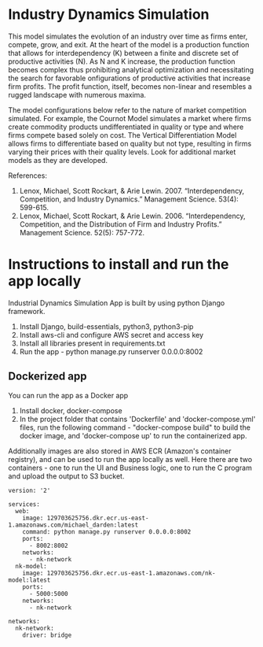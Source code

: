 # Industry Dynamics Simulation

This model simulates the evolution of an industry over time as firms enter, compete, grow, and exit. At the heart of the model is a production function that allows for interdependency (K) between a finite and discrete set of productive activities (N). As N and K increase, the production function becomes complex thus prohibiting analytical optimization and necessitating the search for favorable onfigurations of productive activities that increase firm profits. The profit function, itself, becomes non-linear and resembles a rugged landscape with numerous maxima.

The model configurations below refer to the nature of market competition simulated. For example, the Cournot Model simulates a market where firms create commodity products undifferentiated in quality or type and where firms compete based solely on cost. The Vertical Differentiation Model allows firms to differentiate based on quality but not type, resulting in firms varying their prices with their quality levels. Look for additional market models as they are developed.

References:
1. Lenox, Michael, Scott Rockart, & Arie Lewin. 2007. “Interdependency, Competition, and Industry Dynamics.” Management Science. 53(4): 599-615.
2. Lenox, Michael, Scott Rockart, & Arie Lewin. 2006. “Interdependency, Competition, and the Distribution of Firm and Industry Profits.” Management Science. 52(5): 757-772.


# Instructions to install and run the app locally 

Industrial Dynamics Simulation App is built by using python Django framework. 

1. Install Django, build-essentials, python3, python3-pip
2. Install aws-cli and configure AWS secret and access key 
3. Install all libraries present in requirements.txt 
4. Run the app - python manage.py runserver 0.0.0.0:8002 


## Dockerized app
You can run the app as a Docker app 

1. Install docker, docker-compose
2. In the project folder that contains 'Dockerfile' and 'docker-compose.yml' files, run the following command - "docker-compose build" to build the docker image, and 'docker-compose up' to run the containerized app. 

Additionally images are also stored in AWS ECR (Amazon's container registry), and can be used to run the app locally as well. 
Here there are two containers - one to run the UI and Business logic, one to run the C program and upload the output to S3 bucket. 

```
version: '2'

services:
  web:
    image: 129703625756.dkr.ecr.us-east-1.amazonaws.com/michael_darden:latest
    command: python manage.py runserver 0.0.0.0:8002
    ports:
      - 8002:8002
    networks:
      - nk-network
  nk-model:
    image: 129703625756.dkr.ecr.us-east-1.amazonaws.com/nk-model:latest
    ports:
      - 5000:5000
    networks:
      - nk-network

networks:
  nk-network:
    driver: bridge

```